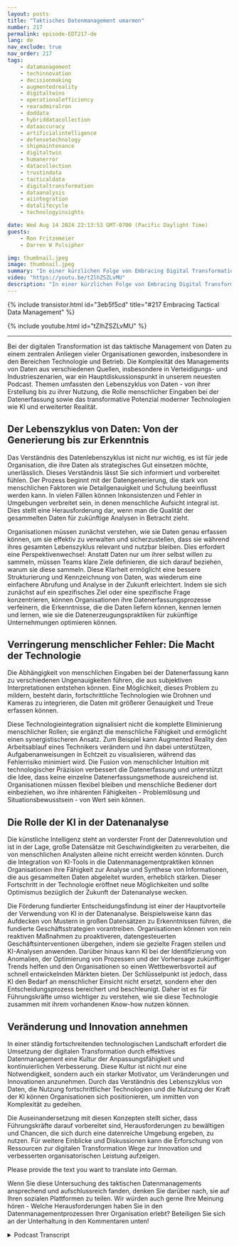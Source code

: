 ```yaml
---
layout: posts
title: "Taktisches Datenmanagement umarmen"
number: 217
permalink: episode-EDT217-de
lang: de
nav_exclude: true
nav_order: 217
tags:
    - datamanagement
    - techinnovation
    - decisionmaking
    - augmentedreality
    - digitaltwins
    - operationalefficiency
    - rearadmiralron
    - doddata
    - hybriddatacollection
    - dataaccuracy
    - artificialintelligence
    - defensetechnology
    - shipmaintenance
    - digitaltwin
    - humanerror
    - datacollection
    - trustindata
    - tacticaldata
    - digitaltransformation
    - dataanalysis
    - aiintegration
    - datalifecycle
    - technologyinsights

date: Wed Aug 14 2024 22:13:53 GMT-0700 (Pacific Daylight Time)
guests:
    - Ron Fritzemeier
    - Darren W Pulsipher

img: thumbnail.jpeg
image: thumbnail.jpeg
summary: "In einer kürzlichen Folge von Embracing Digital Transformation haben wir uns kopfüber in die faszinierende Welt des Datenmanagements und der Künstlichen Intelligenz (KI) gestürzt, mit besonderem Fokus auf ihre Rolle in Verteidigung und Betrieb. Wir hatten das Privileg, den pensionierten Konteradmiral Ron Fritzemeier zu Gast zu haben, einen Veteranen auf diesem Gebiet, der seine Einsichten und faszinierenden Erfahrungen teilte. Lassen Sie uns einen genaueren Blick auf einige der Themen werfen, die wir angesprochen haben."
video: "https://youtu.be/tZlhZSZLvMU"
description: "In einer kürzlichen Folge von Embracing Digital Transformation haben wir uns kopfüber in die faszinierende Welt des Datenmanagements und der Künstlichen Intelligenz (KI) gestürzt, mit besonderem Fokus auf ihre Rolle in Verteidigung und Betrieb. Wir hatten das Privileg, den pensionierten Konteradmiral Ron Fritzemeier zu Gast zu haben, einen Veteranen auf diesem Gebiet, der seine Einsichten und faszinierenden Erfahrungen teilte. Lassen Sie uns einen genaueren Blick auf einige der Themen werfen, die wir angesprochen haben."
---
```


<div>
{% include transistor.html id="3eb5f5cd" title="#217 Embracing Tactical Data Management" %}

{% include youtube.html id="tZlhZSZLvMU" %}
</div>

---

Bei der digitalen Transformation ist das taktische Management von Daten zu einem zentralen Anliegen vieler Organisationen geworden, insbesondere in den Bereichen Technologie und Betrieb. Die Komplexität des Managements von Daten aus verschiedenen Quellen, insbesondere in Verteidigungs- und Industrieszenarien, war ein Hauptdiskussionspunkt in unserem neuesten Podcast. Themen umfassten den Lebenszyklus von Daten - von ihrer Erstellung bis zu ihrer Nutzung, die Rolle menschlicher Eingaben bei der Datenerfassung sowie das transformative Potenzial moderner Technologien wie KI und erweiterter Realität.

## Der Lebenszyklus von Daten: Von der Generierung bis zur Erkenntnis

Das Verständnis des Datenlebenszyklus ist nicht nur wichtig, es ist für jede Organisation, die ihre Daten als strategisches Gut einsetzen möchte, unerlässlich. Dieses Verständnis lässt Sie sich informiert und vorbereitet fühlen. Der Prozess beginnt mit der Datengenerierung, die stark von menschlichen Faktoren wie Detailgenauigkeit und Schulung beeinflusst werden kann. In vielen Fällen können Inkonsistenzen und Fehler in Umgebungen verbreitet sein, in denen menschliche Aufsicht integral ist. Dies stellt eine Herausforderung dar, wenn man die Qualität der gesammelten Daten für zukünftige Analysen in Betracht zieht.

Organisationen müssen zunächst verstehen, wie sie Daten genau erfassen können, um sie effektiv zu verwalten und sicherzustellen, dass sie während ihres gesamten Lebenszyklus relevant und nutzbar bleiben. Dies erfordert eine Perspektivenwechsel: Anstatt Daten nur um ihrer selbst willen zu sammeln, müssen Teams klare Ziele definieren, die sich darauf beziehen, warum sie diese sammeln. Diese Klarheit ermöglicht eine bessere Strukturierung und Kennzeichnung von Daten, was wiederum eine einfachere Abrufung und Analyse in der Zukunft erleichtert. Indem sie sich zunächst auf ein spezifisches Ziel oder eine spezifische Frage konzentrieren, können Organisationen ihre Datenerfassungsprozesse verfeinern, die Erkenntnisse, die die Daten liefern können, kennen lernen und lernen, wie sie die Datenerzeugungspraktiken für zukünftige Unternehmungen optimieren können.

## Verringerung menschlicher Fehler: Die Macht der Technologie

Die Abhängigkeit von menschlichen Eingaben bei der Datenerfassung kann zu verschiedenen Ungenauigkeiten führen, die aus subjektiven Interpretationen entstehen können. Eine Möglichkeit, dieses Problem zu mildern, besteht darin, fortschrittliche Technologien wie Drohnen und Kameras zu integrieren, die Daten mit größerer Genauigkeit und Treue erfassen können.

Diese Technologieintegration signalisiert nicht die komplette Eliminierung menschlicher Rollen; sie ergänzt die menschliche Fähigkeit und ermöglicht einen synergistischeren Ansatz. Zum Beispiel kann Augmented Reality den Arbeitsablauf eines Technikers verändern und ihn dabei unterstützen, Aufgabenanweisungen in Echtzeit zu visualisieren, während das Fehlerrisiko minimiert wird. Die Fusion von menschlicher Intuition mit technologischer Präzision verbessert die Datenerfassung und unterstützt die Idee, dass keine einzelne Datenerfassungsmethode ausreichend ist. Organisationen müssen flexibel bleiben und menschliche Bediener dort einbeziehen, wo ihre inhärenten Fähigkeiten - Problemlösung und Situationsbewusstsein - von Wert sein können.

## Die Rolle der KI in der Datenanalyse

Die künstliche Intelligenz steht an vorderster Front der Datenrevolution und ist in der Lage, große Datensätze mit Geschwindigkeiten zu verarbeiten, die von menschlichen Analysten alleine nicht erreicht werden könnten. Durch die Integration von KI-Tools in die Datenmanagementpraktiken können Organisationen ihre Fähigkeit zur Analyse und Synthese von Informationen, die aus gesammelten Daten abgeleitet wurden, erheblich stärken. Dieser Fortschritt in der Technologie eröffnet neue Möglichkeiten und sollte Optimismus bezüglich der Zukunft der Datenanalyse wecken.

Die Förderung fundierter Entscheidungsfindung ist einer der Hauptvorteile der Verwendung von KI in der Datenanalyse. Beispielsweise kann das Aufdecken von Mustern in großen Datensätzen zu Erkenntnissen führen, die fundierte Geschäftsstrategien vorantreiben. Organisationen können von rein reaktiven Maßnahmen zu proaktiveren, datengesteuerten Geschäftsinterventionen übergehen, indem sie gezielte Fragen stellen und KI-Analysen anwenden. Darüber hinaus kann KI bei der Identifizierung von Anomalien, der Optimierung von Prozessen und der Vorhersage zukünftiger Trends helfen und den Organisationen so einen Wettbewerbsvorteil auf schnell entwickelnden Märkten bieten. Der Schlüsselpunkt ist jedoch, dass KI den Bedarf an menschlicher Einsicht nicht ersetzt, sondern eher den Entscheidungsprozess bereichert und beschleunigt. Daher ist es für Führungskräfte umso wichtiger zu verstehen, wie sie diese Technologie zusammen mit ihrem vorhandenen Know-how nutzen können.

## Veränderung und Innovation annehmen

In einer ständig fortschreitenden technologischen Landschaft erfordert die Umsetzung der digitalen Transformation durch effektives Datenmanagement eine Kultur der Anpassungsfähigkeit und kontinuierlichen Verbesserung. Diese Kultur ist nicht nur eine Notwendigkeit, sondern auch ein starker Motivator, um Veränderungen und Innovationen anzunehmen. Durch das Verständnis des Lebenszyklus von Daten, die Nutzung fortschrittlicher Technologien und die Nutzung der Kraft der KI können Organisationen sich positionieren, um inmitten von Komplexität zu gedeihen.

Die Auseinandersetzung mit diesen Konzepten stellt sicher, dass Führungskräfte darauf vorbereitet sind, Herausforderungen zu bewältigen und Chancen, die sich durch eine datenreiche Umgebung ergeben, zu nutzen. Für weitere Einblicke und Diskussionen kann die Erforschung von Ressourcen zur digitalen Transformation Wege zur Innovation und verbesserten organisatorischen Leistung aufzeigen.

Please provide the text you want to translate into German.

Wenn Sie diese Untersuchung des taktischen Datenmanagements ansprechend und aufschlussreich fanden, denken Sie darüber nach, sie auf Ihren sozialen Plattformen zu teilen. Wir würden auch gerne Ihre Meinung hören - Welche Herausforderungen haben Sie in den Datenmanagementprozessen Ihrer Organisation erlebt? Beteiligen Sie sich an der Unterhaltung in den Kommentaren unten!



<details>
<summary> Podcast Transcript </summary>

<p></p>

</details>
